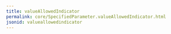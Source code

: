 ```yaml
---
title: valueAllowedIndicator
permalink: core/SpecifiedParameter.valueAllowedIndicator.html
jsonid: valueallowedindicator
---
```

